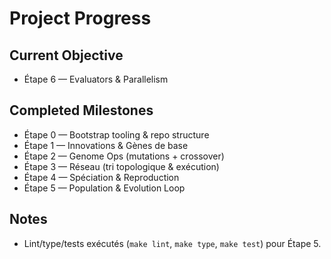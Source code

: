# Project Progress

## Current Objective
- Étape 6 — Evaluators & Parallelism

## Completed Milestones
- Étape 0 — Bootstrap tooling & repo structure
- Étape 1 — Innovations & Gènes de base
- Étape 2 — Genome Ops (mutations + crossover)
- Étape 3 — Réseau (tri topologique & exécution)
- Étape 4 — Spéciation & Reproduction
- Étape 5 — Population & Evolution Loop

## Notes
- Lint/type/tests exécutés (`make lint`, `make type`, `make test`) pour Étape 5.
